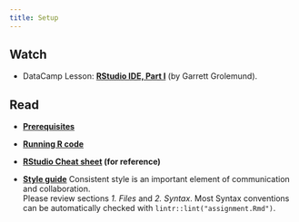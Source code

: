 ```yaml
---
title: Setup
---
```



## Watch

- DataCamp Lesson: **[RStudio IDE, Part I](https://www.datacamp.com/courses/working-with-the-rstudio-ide-part-1)** (by Garrett Grolemund).

## Read

- **[Prerequisites](http://r4ds.had.co.nz/introduction.html#prerequisites)**
- **[Running R code](http://r4ds.had.co.nz/introduction.html#running-r-code)**
- **[RStudio Cheat sheet](https://www.rstudio.com/wp-content/uploads/2016/01/rstudio-IDE-cheatsheet.pdf) (for reference)**


- **[Style guide](http://style.tidyverse.org/)**  Consistent style is an important element of communication and collaboration.  
  Please review sections *1. Files* and *2. Syntax*.  Most Syntax conventions can be automatically
  checked with `lintr::lint("assignment.Rmd")`.